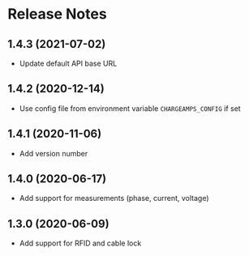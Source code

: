 # Release Notes

## 1.4.3 (2021-07-02)

- Update default API base URL

## 1.4.2 (2020-12-14)

- Use config file from environment variable `CHARGEAMPS_CONFIG` if set

## 1.4.1 (2020-11-06)

- Add version number

## 1.4.0 (2020-06-17)

- Add support for measurements (phase, current, voltage)

## 1.3.0 (2020-06-09)

- Add support for RFID and cable lock
